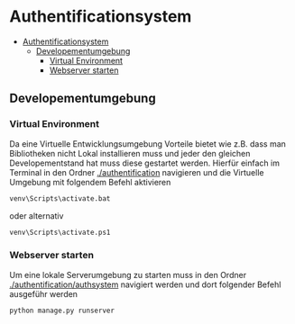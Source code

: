 # <b>Authentificationsystem</b>
- [Authentificationsystem](#authentificationsystem)
  - [Developementumgebung](#developementumgebung)
    - [Virtual Environment](#virtual-environment)
    - [Webserver starten](#webserver-starten)


## Developementumgebung
### Virtual Environment
Da eine Virtuelle Entwicklungsumgebung Vorteile bietet wie z.B. dass man Bibliotheken nicht Lokal installieren muss und jeder den gleichen Developementstand hat muss diese gestartet werden. Hierfür einfach im Terminal in den Ordner [./authentification](./authentification/) navigieren und die Virtuelle Umgebung mit folgendem Befehl aktivieren

```cmd
venv\Scripts\activate.bat
```
oder alternativ
```cmd
venv\Scripts\activate.ps1
```

### Webserver starten
Um eine lokale Serverumgebung zu starten muss in den Ordner [./authentification/authsystem](./authentification/authsystem) navigiert werden und dort folgender Befehl ausgeführ werden
```cmd
python manage.py runserver
```